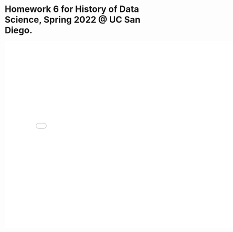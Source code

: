 # Homework 6 for History of Data Science, Spring 2022 @ UC San Diego.
<iframe src='../map.html' width=800 height=600 frameBorder=0></iframe>
